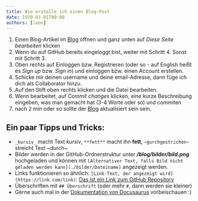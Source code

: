 ```yaml
---
title: Wie erstelle ich einen Blog-Post
date: 1970-01-01T00:00
authors: [leon]
---
```


1. Einen Blog-Artikel im [Blog](https://f2011.github.io/Urlaubsblog-2025/) öffnen und ganz unten auf _Diese Seite bearbeiten_ klicken
2. Wenn du auf GitHub bereits eingeloggt bist, weiter mit Schritt 4. Sonst mit Schritt 3.
3. Oben rechts auf Einloggen bzw. Registrieren (oder so - auf English heißt es _Sign up_ bzw. _Sign in_) und einloggen bzw. einen Account erstellen.
4. Schicke mir deinen username und deine email-Adresse, dann füge ich dich als Collaborator hinzu.
5. Auf den Stift oben rechts klicken und die Datei bearbeiten.
6. Wenn bearbeitet, auf _Commit changes_ klicken, eine kurze Beschreibung eingeben, was man gemacht hat (3-4 Worte oder so) und commiten
7. nach 2 min oder so sollte der [Blog](https://f2011.github.io/Urlaubsblog-2025/) aktualisiert sein sein.


## Ein paar Tipps und Tricks:
- ```_kursiv_``` macht Text _kursiv_, ```**fett**``` macht ihn **fett**, ```~gurchgestrichen~``` streicht Text ~durch~
- Bilder werden in der GitHub-Ordnerstruktur unter **_/blog/bilder/bild.png_** hochgeladen und können mit ```[Alternativer Text, falls Bild nicht geladen werden kann](./bilder/Dateiname)``` angezeigt werden.
- Links funktionieren so ähnlich: ```[Link-Text, der angezeigt wird](https://link.com/link)```: [Das ist ein Link zum GitHub Repository](https://github.com/F2011/Urlaubsblog-2025/)
- Überschriften mit ```## Überschrift``` (oder mehr ```#```, dann werden sie kleiner)
- Gerne auch mal in der [Dokumentation von Docusaurus](https://docusaurus.io/docs/blog#adding-posts) vorbeischauen :)

<!-- truncate -->